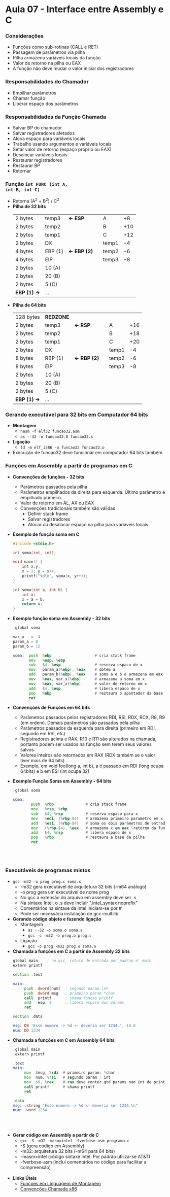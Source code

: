 # Aula 07 - Interface entre Assembly e C

### Considerações

* Funções como sub-rotinas (CALL e RET)
* Passagem de parâmetros via pilha
* Pilha armazena variáveis locais da função
* Valor de retorno na pilha ou EAX
* A função não deve mudar o valor inicial dos registradores

### Responsabilidades do Chamador

* Empilhar parâmetros
* Chamar função
* Liberar espaço dos parâmetros

### Responsabilidades da Função Chamada

* Salvar BP do chamador
* Salvar registradores afetados
* Aloca espaço para variáveis locais
* Trabalho usando argumentos e variáveis locais
* Setar valor de retorno (espaço próprio ou EAX)
* Desalocar variáveis locais
* Restaurar registradores
* Restaurar BP
* Retornar

### Função <code>int FUNC (int A, int B, int C)</code>

* Retorna (A<sup>2</sup> + B<sup>2</sup>) / C<sup>2</sup>
* **Pilha de 32 bits**
    <table>
        <tr>
            <td>2 bytes</td>
            <td>temp3</td>
            <td><strong>&larr; ESP</strong></td>
            <td></td>
            <td>A</td>
            <td>+8</td>
        </tr>
        <tr>
            <td>2 bytes</td>
            <td>temp2</td>
            <td></td>
            <td></td>
            <td>B</td>
            <td>+10</td>
        </tr>
        <tr>
            <td>2 bytes</td>
            <td>temp1</td>
            <td></td>
            <td></td>
            <td>C</td>
            <td>+12</td>
        </tr>
        <tr>
            <td>2 bytes</td>
            <td>DX</td>
            <td></td>
            <td></td>
            <td>temp1</td>
            <td>-4</td>
        </tr>
        <tr>
            <td>4 bytes</td>
            <td>EBP (1)</td>
            <td><strong>&larr; EBP (2)</strong></td>
            <td></td>
            <td>temp2</td>
            <td>-6</td>
        </tr>
        <tr>
            <td>4 bytes</td>
            <td>EIP</td>
            <td></td>
            <td></td>
            <td>temp3</td>
            <td>-8</td>
        </tr>
        <tr>
            <td>2 bytes</td>
            <td>10 (A)</td>
        </tr>
        <tr>
            <td>2 bytes</td>
            <td>20 (B)</td>
        </tr>
        <tr>
            <td>2 bytes</td>
            <td>5 (C)</td>
        </tr>
        <tr>
            <td><strong>EBP (1) &rarr;</strong></td>
            <td>...</td>
        </tr>
    </table>
* **Pilha de 64 bits**
    <table>
        <tr>
            <td>128 bytes</td>
            <td><strong>REDZONE</strong></td>
        </tr>
        <tr>
            <td>2 bytes</td>
            <td>temp3</td>
            <td><strong>&larr; RSP</strong></td>
            <td></td>
            <td>A</td>
            <td>+16</td>
        </tr>
        <tr>
            <td>2 bytes</td>
            <td>temp2</td>
            <td></td>
            <td></td>
            <td>B</td>
            <td>+18</td>
        </tr>
        <tr>
            <td>2 bytes</td>
            <td>temp1</td>
            <td></td>
            <td></td>
            <td>C</td>
            <td>+20</td>
        </tr>
        <tr>
            <td>2 bytes</td>
            <td>DX</td>
            <td></td>
            <td></td>
            <td>temp1</td>
            <td>-4</td>
        </tr>
        <tr>
            <td>8 bytes</td>
            <td>RBP (1)</td>
            <td><strong>&larr; RBP (2)</strong></td>
            <td></td>
            <td>temp2</td>
            <td>-6</td>
        </tr>
        <tr>
            <td>8 bytes</td>
            <td>EIP</td>
            <td></td>
            <td></td>
            <td>temp3</td>
            <td>-8</td>
        </tr>
        <tr>
            <td>2 bytes</td>
            <td>10 (A)</td>
        </tr>
        <tr>
            <td>2 bytes</td>
            <td>20 (B)</td>
        </tr>
        <tr>
            <td>2 bytes</td>
            <td>5 (C)</td>
        </tr>
        <tr>
            <td><strong>EBP (1) &rarr;</strong></td>
            <td>...</td>
        </tr>
    </table>

### Gerando executável para 32 bits em Computador 64 bits

* **Montagem**
    * <code>nasm -f elf32 funcao32.asm</code>
    * <code>as --32 -o funcao32.0 funcao32.s</code>
* **Ligação**
    * <code>ld -m elf_i386 -o funcao32 funcao32.o</code>
* Execução de funcao32 deve funcionar em computador 64 bits também

### Funções em Assembly a partir de programas em C

* **Convenções de funções - 32 bits**
    * Parâmetros passados pela pilha
    * Parâmetros empilhados da direita para esquerda. Último parâmetro é empilhado primeiro.
    * Valor de retorno em AL, AX ou EAX
    * Convenções tradicionais também são válidas
        * Definir stack frame
        * Salvar registradores
        * Alocar ou desalocar espaço na pilha para variáveis locais

* **Exemplo de função soma em C**
    ```c
    #include <stdio.h>
    
    int soma(int, int);

    void main() {
        int x,y;
        x = 2; y = x++;
        printf("%d\n", soma(x, y++));
    }

    int soma(int a, int b) {
        int x;
        x = a + b;
        return x;
    }
    ```
* **Exemplo função soma em Assembly - 32 bits**
    ```asm
    .global soma

    var_x   = -4
    param_a = 8
    param_b = 12

    soma:  push  %ebp                   # cria stack frame
           mov   %esp, %ebp
           sub   $4, %esp               # reserva espaco de x
           mov   param_a(%ebp), %eax    # obtem a
           add   param_b(%ebp), %eax    # soma a e b e armazena em eax
           mov   %eax, var_x(%ebp)      # armazena a soma em x
           mov   %eax, var_x(%ebp)      # valor de retorno em x
           add   $4, %esp               # libera espaco de x
           pop   %ebp                   # restaura o apontador da base
           ret
    ```
* **Convenções de Funções em 64 bits**
    * Parâmetros passados pelos registradores RDI, RSI, RDX, RCX, R8, R9 (em ordem). Demais parâmetros são passados pela pilha
    * Parâmetros passados da esquerda para direita (primeiro em RDI, segundo em RSI, etc)
    * Registradores acima e RAX, R10 e R11 são alterados na chamada, portanto podem ser usados na função sem terem seus valores salvos
    * Valores inteiros são retornados em RAX (RDX também se o valor tiver mais de 64 bits)
    * Exemplo, em void foo(long a, int b), a é passado em RDI (long ocupa 64bits) e b em ESI (int ocupa 32)
* **Exemplo Função Soma em Assembly - 64 bits**
    ```asm
    .global soma

    soma:
            push  %rbp              # cria stack frame
            mov   %rsp, %rbp
            sub   $4, %rsp          # reserva espaco para x
            mov   %edi, (%rbp-$4)   # armazena primeiro parametro em x
            add   %esi, (%rbp-$4)   # soma os dois parametros de entrada
            mov   (%rbp-$4), %eax   # armazena x em eax (retorno da funcao)
            add   $4, %rsp          # libera espaco de x
            pop   %rbp              # restaura a base da pilha
            ret
    ```
<br><br>
### Executáveis de programas mistos
* <code>gcc -m32 -o prog prog.c soma.s</code>
    * -m32 gera executável de arquitetura 32 bits (-m64 análogo)
    * -o prog gera um executável de nome prog
    * No gcc a extensão do arquivo em assembly deve ser .s
    * Na sintaxe Intel, o .s deve incluir ".intel_syntax noprefix"
    * Comentários na sintaxe da Intel iniciam-se por \#
    * Pode ser necessária instalação de gcc-multilib
* **Gerando código objeto e fazendo ligação**
    * Montagem
        * <code>as --32 -o soma.o soma.s</code>
        * <code>gcc -c -m32 -o prog.o prog.c</code>
    * Ligação
        * <code>gcc -o prog -m32 prog.o soma.o</code>
* **Chamada a funções em C a partir de Assembly 32 bits**
    ```asm
    global main    ; no gcc, rotulo de entrada por padrao e' main
    extern printf

    section .text

    main:
         push  dword[num]  ; segundo param int
         push  dword msg   ; primeiro param *char
         call  printf      ; chama funcao printf
         add   esp, 8      ; libera espaco dos params
         ret
    
    section .data

    msg: DB 'Esse numero -> %d <- deveria ser 1234.', 10,0
    num: DD 1234
    ```
* **Chamada a funções em C em Assembly 64 bits**
    ```asm
    .global main
    .extern printf

    .text
    main:
         mov  $msg, %rdi  # primeiro param: *char
         mov  num, %rsi   # segundo param : int
         mov  $0, %rax    # rax deve conter qtd params nao int de printf
         call printf      # chama printf
         ret

    .data
    msg: .string "Esse numero -> %d <- deveria ser 1234.\n"
    num: .word 1234
    ```
<br><br>
* **Gerar código em Assembly a partir de C**
    * <code>gcc -S -m32 -masm=intel -fverbose-asm programa.c</code>
    * -S (gera código em Assembly)
    * -m32: arquitetura 32 bits (-m64 para 64 bits)
    * -masm=intel (código sintaxe Intel. Por padrão utiliza-se AT&T)
    * -fverbose-asm (inclui comentários no código para facilitar a compreensão)
<br><br>
* **Links Úteis**
    * [Funções em Linguagem de Montagem](http://www.cs.princeton.edu/courses/archive/spr11/cos217/lectures/15AssemblyFunctions.pdf)
    * [Convenções Chamada x86](https://en.wikipedia.org/wiki/X86_calling_conventions)
    